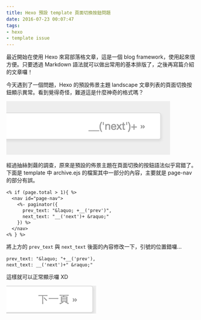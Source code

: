 ```yaml
---
title: Hexo 預設 template 頁面切換按鈕問題
date: 2016-07-23 00:07:47
tags:
- hexo
- template issue
---
```


最近開始在使用 Hexo 來寫部落格文章，這是一個 blog framework，使用起來很方便。只要透過 Markdown 語法就可以做出常用的基本排版了，之後再寫篇介紹的文章囉！

今天遇到了一個問題，Hexo 的預設佈景主題 landscape 文章列表的頁面切換按鈕顯示異常。看到覺得奇怪，難道這是什麼神奇的格式嗎？

![按鈕文字應該是要顯示下一頁才對](images/hexo-template-page-button/1-the-next-issue.png)

經過抽絲剝繭的調查，原來是預設的佈景主題在頁面切換的按鈕語法似乎寫錯了。
下面是 template 中 archive.ejs 的檔案其中一部分的內容，主要就是 page-nav 的部分有誤。

``` ejs
<% if (page.total > 1){ %>
  <nav id="page-nav">
    <%- paginator({
      prev_text: "&laquo; +__('prev')",
      next_text: "__('next')+ &raquo;"
    }) %>
  </nav>
<% } %>
```

將上方的 `prev_text` 與 `next_text` 後面的內容修改一下，引號的位置錯囉...

``` ejs
prev_text: "&laquo; "+__('prev'),
next_text: __('next')+" &raquo;"
```

這樣就可以正常顯示囉 XD

![這才是正確的按鈕文字的顯示](images/hexo-template-page-button/2-slove-way.png)
